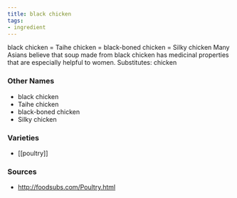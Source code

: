 ```yaml
---
title: black chicken
tags:
- ingredient
---
```

black chicken = Taihe chicken = black-boned chicken = Silky chicken Many Asians believe that soup made from black chicken has medicinal properties that are especially helpful to women. Substitutes: chicken

### Other Names

* black chicken
* Taihe chicken
* black-boned chicken
* Silky chicken

### Varieties

* [[poultry]]

### Sources
* http://foodsubs.com/Poultry.html
